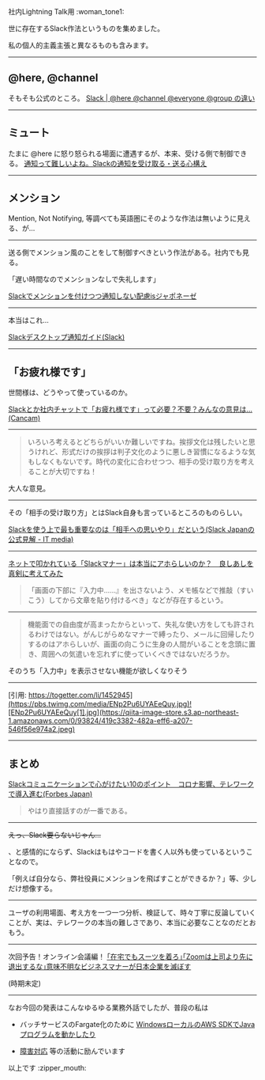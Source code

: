 社内Lightning Talk用 :woman_tone1:

世に存在するSlack作法というものを集めました。

私の個人的主義主張と異なるものも含みます。

----

## @here, @channel
そもそも公式のところ。
[Slack | @here @channel @everyone @group の違い](https://qiita.com/Yinaura/items/539e59149b41b9d516c1)


----
## ミュート
たまに @here に怒り怒られる場面に遭遇するが、本来、受ける側で制御できる。
[通知って難しいよね。Slackの通知を受け取る・送る心構え](https://liginc.co.jp/484075)

----
## メンション
Mention, Not Notifying, 等調べても英語圏にそのような作法は無いように見える、が...

----
送る側でメンション風のことをして制御すべきという作法がある。社内でも見る。

「遅い時間なのでメンションなしで失礼します」

[Slackでメンションを付けつつ通知しない配慮isジャポネーゼ](https://blog.animereview.jp/slack-mention/)

---

本当はこれ...

[Slackデスクトップ通知ガイド(Slack)](https://slack.com/intl/ja-jp/help/articles/201355156-Slack-%E3%83%87%E3%82%B9%E3%82%AF%E3%83%88%E3%83%83%E3%83%97%E9%80%9A%E7%9F%A5%E3%82%AC%E3%82%A4%E3%83%89)


----
## 「お疲れ様です」

世間様は、どうやって使っているのか。

[Slackとか社内チャットで「お疲れ様です」って必要？不要？みんなの意見は… (Cancam)](https://cancam.jp/archives/846384)

----
> いろいろ考えるとどちらがいいか難しいですね。挨拶文化は残したいと思うけれど、形式だけの挨拶は判子文化のように悪しき習慣になるような気もしなくもないです。時代の変化に合わせつつ、相手の受け取り方を考えることが大切ですね！

大人な意見。

----

その「相手の受け取り方」とはSlack自身も言っているところのものらしい。

[Slackを使う上で最も重要なのは「相手への思いやり」だという(Slack Japanの公式見解 - IT media)](https://www.itmedia.co.jp/business/articles/2001/21/news032_2.html)

----

[ネットで叩かれている「Slackマナー」は本当にアホらしいのか？　良しあしを真剣に考えてみた](https://www.itmedia.co.jp/news/articles/2001/09/news073.html)

> 「画面の下部に『入力中……』を出さないよう、メモ帳などで推敲（すいこう）してから文章を貼り付けるべき」などが存在するという。

----

> 機能面での自由度が高まったからといって、失礼な使い方をしても許されるわけではない。がんじがらめなマナーで縛ったり、メールに回帰したりするのはアホらしいが、画面の向こうに生身の人間がいることを念頭に置き、周囲への気遣いを忘れずに使っていくべきではないだろうか。


そのうち「入力中」を表示させない機能が欲しくなりそう

----

[引用: https://togetter.com/li/1452945](https://pbs.twimg.com/media/ENp2Pu6UYAEeQuy.jpg)![ENp2Pu6UYAEeQuy[1].jpg](https://qiita-image-store.s3.ap-northeast-1.amazonaws.com/0/93824/419c3382-482a-eff6-a207-546f56e974a2.jpeg)


----

## まとめ

[Slackコミュニケーションで心がけたい10のポイント　コロナ影響、テレワークで導入進む(Forbes Japan)](https://forbesjapan.com/articles/detail/33065/1/1/1)

> やはり直接話すのが一番である。

----

<s>えっ、Slack要らないじゃん... </s>

、と感情的にならず、Slackはもはやコードを書く人以外も使っているということなので。

「例えば自分なら、弊社役員にメンションを飛ばすことができるか？」等、少しだけ想像する。

----

ユーザの利用場面、考え方を一つ一つ分析、検証して、時々丁寧に反論していくことが、実は、テレワークの本当の難しさであり、本当に必要なことなのだとおもう。

----

次回予告！オンライン会議編！
[｢在宅でもスーツを着ろ｣｢Zoomは上司より先に退出するな｣意味不明なビジネスマナーが日本企業を滅ぼす](https://www.businessinsider.jp/post-217335)


(時期未定) 

----

なお今回の発表はこんなゆるゆる業務外話でしたが、普段の私は

- バッチサービスのFargate化のために [WindowsローカルのAWS SDKでJavaプログラムを動かしたり](https://qiita.com/e99h2121/items/7b153c12f61470ffdf48) 

- [障害対応](https://qiita.com/e99h2121/items/3c7b170a5725c7c0d0e5) 等の活動に励んでいます


以上です :zipper_mouth:
